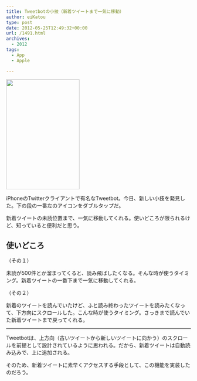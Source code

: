 ```yaml
---
title: Tweetbotの小技（新着ツイートまで一気に移動）
author: eiKatou
type: post
date: 2012-05-25T12:49:32+00:00
url: /1491.html
archives:
  - 2012
tags:
  - App
  - Apple

---
```

[<img src="http://eikatou.net/blog/wp-content./uploads/2012/05/20120525a-200x300.jpg" alt="" title="20120525a" width="200" height="300" class="alignnone size-medium wp-image-1493" srcset="./uploads/2012/05/20120525a-200x300.jpg 200w, ./uploads/2012/05/20120525a.jpg 320w" sizes="(max-width: 200px) 100vw, 200px" />][1]
  
iPhoneのTwitterクライアントで有名なTweetbot。今日、新しい小技を発見した。下の段の一番左のアイコンをダブルタップだ。

新着ツイートの未読位置まで、一気に移動してくれる。使いどころが限られるけど、知っていると便利だと思う。

## 使いどころ

（その１）
  
未読が500件とか溜まってくると、読み飛ばしたくなる。そんな時が使うタイミング。新着ツイートの一番下まで一気に移動してくれる。 

（その２）
  
新着のツイートを読んでいたけど、ふと読み終わったツイートを読みたくなって、下方向にスクロールした。こんな時が使うタイミング。さっきまで読んでいた新着ツイートまで戻ってくれる。 

* * *

Tweetbotは、上方向（古いツイートから新しいツイートに向かう）のスクロールを前提として設計されているように思われる。だから、新着ツイートは自動読み込みで、上に追加される。
  
そのため、新着ツイートに素早くアクセスする手段として、この機能を実装したのだろう。

 [1]: http://eikatou.net/blog/wp-content./uploads/2012/05/20120525a.jpg
